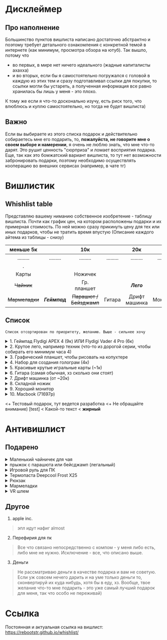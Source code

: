 # Дисклеймер
## Про наполнение
Большинство пунктов вишлиста написано достаточно абстрактно и поэтому требует детального ознакомления с конкретной темой в интернете (как минимум, просмотра обзора на ютуб). Так вышло, потому что
* во первых, в мире нет ничего идеального (жадные капиталисты ахахха)
* и во вторых, если бы я самостоятельно погружался с головой в каждую из этих тем и сразу подготавливал ссылки для покупки, то ссылки могли бы устареть, а полученная информация все равно хранилась бы лишь у меня - это плохо.

К тому же если я что-то досконально изучу, есть риск того, что влюблюсь и куплю самостоятельно, но тогда не будет вишлиста)

## Важно
Если вы выбираете из этого списка подарок и действительно собираетесь мне его подарить, то, **пожалуйста, не говорите мне о своем выборе и намерении**, я очень не люблю знать, что мне что-то дарят. Это рушит ценность "сюрприза" и ломает восприятия подарка.
Еще, так как это бомжатский вариант вишлиста, то тут нет возможности забронировать подарки, поэтому необходимо осуществлять кооперацию во внешних сервисах (например, в чате тг) 


# Вишлистик

## Whishlist table

Представляю вашему ниманию собственное изобретение - таблицу вишлиста. Почти как график цен, на котором расположены подарки и их примерная стоимость. По ней можно сразу прикинуть цену для тех или иных подарков, чтобы не тратить время впустую (Описание каждого айтема из таблицы - снизу)

|     меньше 5к    |           |         10к         |            |      20к      |               |    30к    |           |    40к    |           |    50к    |           |     60к    |         |     70к    |
|:---------:|:---------:|:-------------------:|:----------:|:-------------:|:-------------:|:---------:|:---------:|:---------:|:---------:|:---------:|:---------:|:----------:|:----------:|:----------:|
| ......... | ......... |      .........      |  ......... |   .........   |   .........   | ......... | ......... | ......... | ......... | ......... | ......... |  ......... |  ......... |  ......... |
|   .       |           |                 |            |               |               |           |           |           |           |           |           |            |            |            |
|     Карты      |           |       Ножичек      |            |               |               |           |           |           |           |           |           |            |            |            |
|  ~~Чайник~~ |           |     Гр. планшет     |      |      ***Лего***     |               |           |           |           |           | ~~Игровой руль~~ |           |            |            |            |
|   ~~Мармеладки~~   |  ***Геймпад***  | ~~Парашют / Бейзджамп~~ | Гитара | Дрифт машинка | Монитор |  |           |           |           |  ~~VR шлем~~ |           |           |            |     макбук       |

## Список
`Список отсортирован по приоритету, желанию. Выше - сильнее хочу`

<details>
	<summary>1. Геймпад Flydigi APEX 4 (9к) ИЛИ Flydigi Vader 4 Pro (6к)</summary>
	
> Периодически играю на геймпаде в игрушки и хочу делать это с максимальным комфортом. Судя по обзорам, эти геймпады нереально круты и даже лучше оригинального xbox, поэтому однозначно хочу один из них. Разница между дорогим и дешевым, конечно же есть) Выбор зависит от твоего кошелька и желания порадовать (больше эстетического удовольствия я получу от дорогого) 

>Купить можно на озоне:

> - [Flydigi APEX 4](https://www.ozon.ru/product/flydigi-apex-4-besprovodnoy-krossplatformennyy-geympad-pc-android-ios-switch-1443872702/)

> - [Flydigi Vader 4 Pro](https://www.ozon.ru/product/flydigi-vader-4-pro-besprovodnoy-krossplatformennyy-geympad-pc-android-ios-nintendo-switch-1667001350/)	
</details>

<details>
	<summary>2. Крутое лего, например техник (что-то из дорогой серии, чтобы собирать его минимум часа 4)</summary>
	
> Очень редко собирал полноценные лего наборы и никогда - дорогие. В детстве игрался лишь с кусками из разобранных. Коллекционировать лего не хочу - некуда складировать. Хочется не обязательно что-то большое, главное сложное и интересное для сборки
</details>

<details>
	<summary>3. Графический планшет, чтобы рисовать на копухтере</summary>
	
> Не то чтобы я прям рисовач, но иногда хочется красоты натворить, а мышкой это делать не очень. Да и банально в фотошопе, наверное, было бы удобно работать ручкой
</details>

<details>
	<summary>4. Набор для создания голограм (4к)</summary>

[Купить набор](https://физикаотпобединского.рф/fizicheskie_konstruktory/hologram/)

[Купить доп. картриджи](https://xn--80acgdejgbepf9aiagbh6bl7a.xn--p1ai/fizicheskie_konstruktory/hologram_plates/)
	
> Если вы не знали, я - человек науки :D Хочу попробовать создать голограмки с помощью набора для создания голограм от побединского. Сам процесс создания похож на проявление фотографий из пленки, как старые добрые советские времена, что довольно интересно и сложно. А раз сложно, значит 100% что-то пойдет не так. А значит вместе с набором, нужны будут еще и запасные картриджи)

> Внимание! Картриджи нужно держать в холодильнике, поэтому если уж ты и решился мне это подарить, то храни подарочек правильно, спасибо)
</details>

<details>
	<summary>5. Красивые крутые игральные карты (~1к)</summary>
	
> Понятия не имею нафига они мне, но когда есть своя крутая игральная колода карт это круто
</details>

<details>
	<summary>6. Гитара (самая обычная, хз сколько они стоят)</summary>
	
> Я не умею играть на гитаре, и никогда не умел. Но очень хотел бы научиться как минимум зажимать парочку аккордов, чтобы играть простые душевные песенки по типу "сектор газа"
</details>

<details>
	<summary>7. Дрифт машинка (от ~20к)</summary>
	
> Вкатываться в полноценное хобби - лень, но на видосиках это выглядит круто, поэтому хочется что-то нормальное, но для начинающих, без заебов
</details>

<details>
	<summary>8. Складной ножик</summary>
	
> Ну какой уважаемый мужчина не хочет себе складной ножичек? Правильно, нет таких, все хотят. Вот и я хочу. Но есть ньюанс - я уже взрослый дядя, поэтому нужен качественный ножичек с СЕРТИФИКАТОМ, который РАЗРЕШЕН в РФ (разрешен = не относится к холодному оружию)
</details>

<details>
	<summary>9. Хороший монитор</summary>
	
> Уже несколько нет для работы использую сразу 2 монитора: один обычный, второй вертикальный. Такое расположение мониторов мне нравится, но вертикальный монитор очень старый, с низким разрешением и так далее (покупал его на авито). Рассматриваю 2 варианта подарочного монитора - либо 2к 27 дюймов, чтобы заменить вертикальностоящий, либо 4к 32 дюйма 144+ Гц чтобы заменить основной (но тогда нужно внимательнее смотреть на качество моника, потому что в основной моник я буду смотреть 24/7 всю жизнь)
</details>

<details>
	<summary>10.  Macbook (71697р)</summary>
	
> Иногда хочется отойти (отъехать) куда нибудь подальше от компа и розетки, но при этом иметь возможность работать (не только по работе, но еще и для себя). Для этого нужен ноут, но есть одно но. Ноутбуки на Windows обычно большие И невероятно быстро садятся, в отличии от чертовых макбуков(
> 
> Вывод: хочу самый базовый макбук на M процессоре, потому что они долго держат заряд (пример: Macbook Air M1, который с учетом баллов мегамаркета и промокодов 30.03.2024 можно было купить за 71697 рублей)
</details>

<+ Тестовый подарок, тут ведется разработка
<+ Не обращайте внимание) [test]
< Какой-то текст
< **жирный**

# Антивишлист
## Подарено


<details>
	<summary> Маленький чайничек для чая</summary>
	
Даритель:  Э****
>  Хотелось бы перестать заваривать одноразовые чаи и делать нормальные. А еще в идеале уметь делать прям крутые чаи, с фруктиками ягодками и так далее, чтобы как в рестиках, чтобы прям невероятный чай был 
</details>

<details>
	<summary> прыжок с парашюта или бейсджамп (легальный)</summary>
	
Даритель:  К****
>  Хз че тут добавить, хочу проверить себя на смелость и ощутить полет. В целом высоту люблю...
</details>

<details>
	<summary> Игровой руль для ПК</summary>
	
Даритель: myself
>  Иногда хочется зайти в гонку и погонять на руле. В качестве подарка с удовольствием приму шестереночный руль - это самый дешевый тип рулей из серии "адекватно") Если бы я покупал руль сам себе, то взял бы, естесственно, что-то гораздо круче (moza r5 bundle за 50к), потому что кода на кону собственные средства, хочется получить максимум. 
> p.s. moza r5 это самый дешевый руль из серии "великолепно" - бесшумный, с кучей наворотов, на магнитах, последние технологии в индустрии игровых рулей, аж слюни текут аххаха
</details>

<details>
	<summary> Термопаста Deepcool Frost X25</summary>
	
Даритель:  Д*\*\*
>  Комментировать нечего, это пасхалка
</details>

<details>
	<summary> Рюкзак</summary>

Даритель:  Р****\*
>  Крутой и вместительный и удобный и красивый и качественный рюкзачок (надеюсь) на замену моему старому. Чтобы и в путешествия брать и за продуктами в магазик ходить
</details>

<details>
	<summary> Мармеладки</summary>

Даритель:  Р****\*
>  Есть такие прикольные магазинчики с оромным выбором мармеладок, шокололадок, и всякого такого разгого с самыми разныеми вкусами и наполнениями. Они специально сделаны для того, чтобы собирать очень вкусные и разнообразные подарки. Я бы хотел получить такой наборчик, в котором по возможности много разных штук. (напоминаю, у меня аллергия на орешки)
</details>

<details>
	<summary> VR шлем</summary>
	
Даритель: сам себе
> не удержался и купил хехехе
</details>

## Другое

1. apple inc.
> эпл идут нафиг almost

2. Перефирия для пк
> Все что связано непосредственно с компом - у меня либо есть, либо мне не нужно. Исключение - все, что описано выше.

3. Деньги
> Не рассматриваю деньги в качестве подарка и вам не советую. Если уж совсем нечего дарить и на уме только деньги то, сконвертируй их куда нибудь, хотя бы в еду, хз. Вообще, твое желание что-то мне подарить - это уже самый лучший подарок для меня, так что особо не переживай)

# Ссылка
Постоянная и актуальная ссылка на вишлист: https://rebootstr.github.io/whishlist/ 